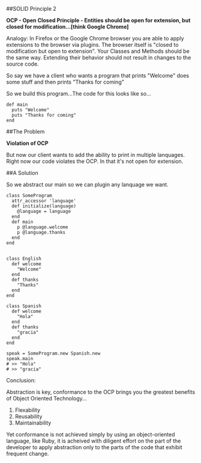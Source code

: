##SOLID Principle 2 

**OCP - Open Closed Principle - Entities should be open for extension, but closed for modification...[think Google Chrome]**

Analogy:
In Firefox or the Google Chrome browser you are able to apply extensions to the browser via plugins. 
The browser itself is "closed to modification but open to extension". Your Classes and Methods should be the same way.
Extending their behavior should not result in changes to the source code.

So say we have a client who wants a program that prints "Welcome" does some stuff and then prints "Thanks for coming"

So we build this program...The code for this looks like so...

	def main 
	  puts "Welcome"
	  puts "Thanks for coming"
	end


##The Problem

**Violation of OCP**

But now our client wants to add the ability to print in multiple lanquages. Right now our code violates the OCP. 
In that it's not open for extension.



##A Solution

So we abstract our main so we can plugin any lanquage we want.

	class SomeProgram
	  attr_accessor 'language'
	  def initialize(language)
	    @language = language
	  end
	  def main
	    p @language.welcome
	    p @language.thanks
	  end
	end


	class English
	  def welcome
	    "Welcome"
	  end
	  def thanks
	    "Thanks"
	  end
	end

	class Spanish
	  def welcome
	    "Hola"
	  end
	  def thanks
	    "gracia"
	  end
	end 

	speak = SomeProgram.new Spanish.new
	speak.main
	# >> "Hola"
	# >> "gracia"



Conclusion:

Abstraction is key, conformance to the OCP brings you the greatest benefits of Object Oriented Technology...

1. Flexability
2. Reusability 
3. Maintainability 

Yet conformance is not achieved simply by using an object-oriented language, like Ruby, it is acheived with diligent effort 
on the part of the developer to apply abstraction only to the parts of the code that exhibit frequent change.
